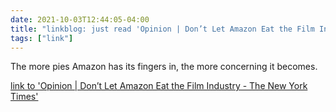 ```yaml
---
date: 2021-10-03T12:44:05-04:00
title: "linkblog: just read 'Opinion | Don’t Let Amazon Eat the Film Industry - The New York Times'"
tags: ["link"]
---
```

The more pies Amazon has its fingers in, the more concerning it becomes.
 
[link to 'Opinion | Don’t Let Amazon Eat the Film Industry - The New York Times'](https://www.nytimes.com/2021/10/03/opinion/amazon-antitrust-movies.html)
